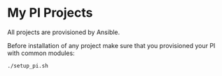 # My PI Projects

All projects are provisioned by Ansible.

Before installation of any project make sure that you provisioned
your PI with common modules:

    ./setup_pi.sh  